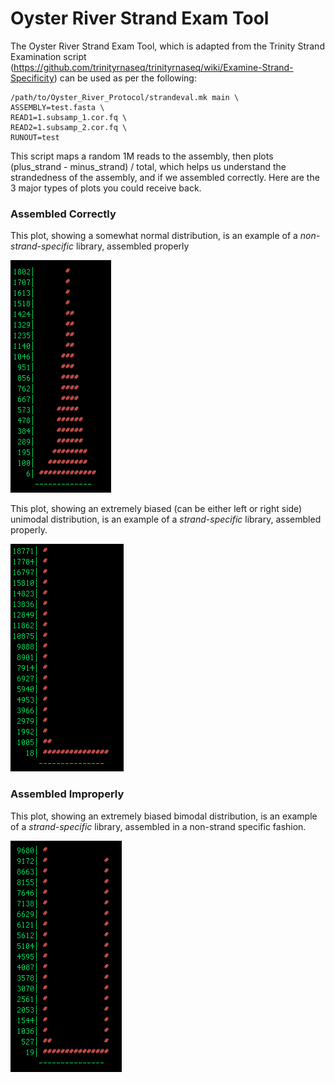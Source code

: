# Oyster River Strand Exam Tool

The Oyster River Strand Exam Tool, which is adapted from the Trinity Strand Examination script (https://github.com/trinityrnaseq/trinityrnaseq/wiki/Examine-Strand-Specificity) can be used as per the following:

```
/path/to/Oyster_River_Protocol/strandeval.mk main \
ASSEMBLY=test.fasta \
READ1=1.subsamp_1.cor.fq \
READ2=1.subsamp_2.cor.fq \
RUNOUT=test
```

This script maps a random 1M reads to the assembly, then plots (plus_strand - minus_strand) / total, which helps us understand the strandedness of the assembly, and if we assembled correctly. Here are the 3 major types of plots you could receive back.

### Assembled Correctly

This plot, showing a somewhat normal distribution, is an example of a *non-strand-specific* library, assembled properly

![](pics/notss.png)


This plot, showing an extremely biased (can be either left or right side) unimodal distribution, is an example of a *strand-specific* library, assembled properly.

![](pics/ss.png)

### Assembled Improperly

This plot, showing an extremely biased bimodal distribution, is an example of a *strand-specific* library, assembled in a non-strand specific fashion.

![](pics/ss_mis.png)
